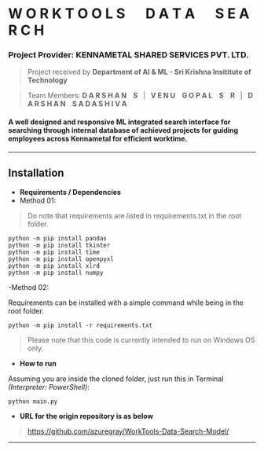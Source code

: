 # W O R K T O O L S &emsp; D A T A &emsp; S E A R C H

### Project Provider: **KENNAMETAL SHARED SERVICES PVT. LTD.**

> Project received by **Department of AI & ML - Sri Krishna Insititute of Technology**

> Team Members: **D A R S H A N &ensp; S** &ensp;|&ensp; **V E N U &ensp; G O P A L &ensp; S &ensp; R** &ensp;|&ensp; **D A R S H A N &ensp; S A D A S H I V A**

#### A well designed and responsive ML integrated search interface for searching through internal database of achieved projects for guiding employees across Kennametal for efficient worktime.
---
## Installation

- **Requirements / Dependencies**
- Method 01:
> Do note that requirements are listed in requirements.txt in the root folder.
```
python -m pip install pandas
python -m pip install tkinter
python -m pip install time
python -m pip install openpyxl
python -m pip install xlrd
python -m pip install numpy
```

-Method 02:

Requirements can be installed with a simple command while being in the root folder.
```
python -m pip install -r requirements.txt
```

> Please note that this code is currently intended to run on Windows OS only.

- **How to run**

Assuming you are inside the cloned folder, just run this in Terminal *(Interpreter: PowerShell)*:
```
python main.py
```

- **URL for the origin repository is as below**

> https://github.com/azuregray/WorkTools-Data-Search-Model/

---

